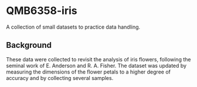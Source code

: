 # QMB6358-iris
A collection of small datasets to practice data handling.

## Background

These data were collected to revisit the analysis of iris flowers, 
following the seminal work of E. Anderson and R. A. Fisher. 
The dataset was updated by measuring the dimensions of the flower petals to a higher degree of accuracy and by collecting several samples. 



